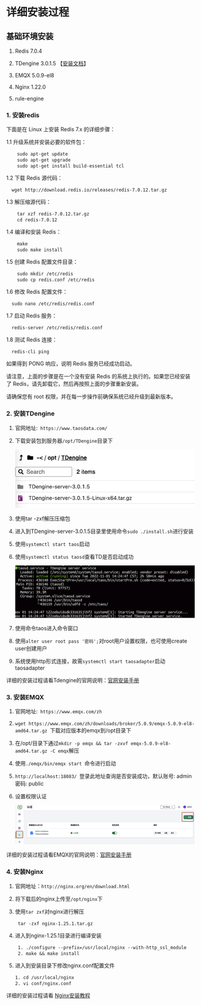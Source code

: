 
# 详细安装过程

## 基础环境安装

1. Redis 7.0.4

2. TDengine 3.0.1.5 【[安装文档](https://docs.taosdata.com/get-started/package/)】

3. EMQX 5.0.9-el8

4. Nginx 1.22.0

5. rule-engine

### 1. 安装redis

下面是在 Linux 上安装 Redis 7.x 的详细步骤：

1.1 升级系统并安装必要的软件包：

```shell
    sudo apt-get update
    sudo apt-get upgrade
    sudo apt-get install build-essential tcl
```


1.2 下载 Redis 源代码：

```shell
  wget http://download.redis.io/releases/redis-7.0.12.tar.gz

```


1.3 解压缩源代码：

```shell
    tar xzf redis-7.0.12.tar.gz
    cd redis-7.0.12
```


1.4 编译和安装 Redis：
```shell
    make
    sudo make install
```

1.5 创建 Redis 配置文件目录：

```shell
    sudo mkdir /etc/redis
    sudo cp redis.conf /etc/redis
```

1.6 修改 Redis 配置文件：

```shell
  sudo nano /etc/redis/redis.conf

```
1.7 启动 Redis 服务：
```shell
  redis-server /etc/redis/redis.conf

```
1.8 测试 Redis 连接：

```shell
  redis-cli ping

```

如果得到 PONG 响应，说明 Redis 服务已经成功启动。

请注意，上面的步骤是在一个没有安装 Redis 的系统上执行的。如果您已经安装了 Redis，请先卸载它，然后再按照上面的步骤重新安装。

请确保您有 root 权限，并在每一步操作前确保系统已经升级到最新版本。

### 2. 安装TDengine

1. 官网地址:` https://www.taosdata.com/`

2. 下载安装包到服务器`/opt/TDengine`目录下

   ![image-20221101170836289](../../public/imgs/guide/install/image-20221101170836289.png)

3. 使用tar -zxf解压压缩包

4. 进入到TDengine-server-3.0.1.5目录里使用命令`sudo ./install.sh`进行安装

5. 使用`systemctl start taos`启动

6. 使用`systemctl status taosd`查看TD是否启动成功

   ![image-20221101172357637](../../public/imgs/guide/install/image-20221101172357637.png)

7. 使用命令taos进入命令窗口

8. 使用`alter user root pass '密码';`对root用户设置权限，也可使用create user创建用户

9. 系统使用http形式连接，故需`systemctl start taosadapter`启动taosadapter

详细的安装过程请看Tdengine的官网说明：[官网安装手册](https://docs.taosdata.com/get-started/package/)


### 3. 安装EMQX

1. 官网地址:` https://www.emqx.com/zh`

2. `wget https://www.emqx.com/zh/downloads/broker/5.0.9/emqx-5.0.9-el8-amd64.tar.gz `下载对应版本的emqx到/opt目录下

3. 在/opt/目录下通过`mkdir -p emqx && tar -zxvf emqx-5.0.9-el8-amd64.tar.gz -C emqx`解压

4. 使用`./emqx/bin/emqx start `命令进行启动

5. `http://localhost:18083/ `登录此地址查询是否安装成功，默认账号: admin 密码: public

6. 设置权限认证

   ![image-20221101231856257](../../public/imgs/guide/install/image-20221101231856257.png)

详细的安装过程请看EMQX的官网说明：[官网安装手册](https://www.emqx.io/docs/zh/v5.0/deploy/install.html)


### 4.  安装Nginx

1. 官网地址：`http://nginx.org/en/download.html`

2. 将下载后的nginx上传至`/opt/nginx`下

3. 使用`tar zxf`对nginx进行解压

   ```shell
    tar -zxf nginx-1.25.1.tar.gz
   ```

4. 进入到nginx-1.25.1目录进行编译安装

   ```shell
    1. ./configure --prefix=/usr/local/nginx --with-http_ssl_module
    2. make && make install
   ```

5. 进入到安装目录下修改nginx.conf配置文件

   ```shell
   1. cd /usr/local/nginx
   2. vi conf/nginx.conf
   ```

详细的安装过程请看 [Nginx安装教程](https://www.runoob.com/linux/nginx-install-setup.html)